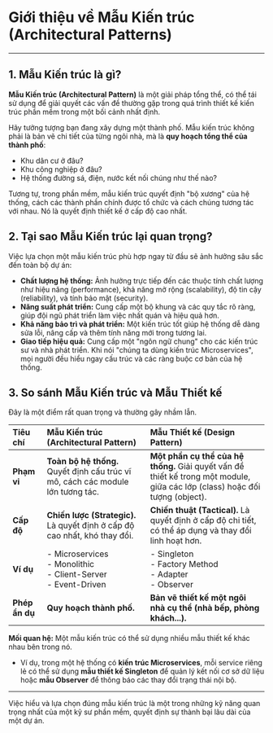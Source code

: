 # Giới thiệu về Mẫu Kiến trúc (Architectural Patterns)

---

## 1. Mẫu Kiến trúc là gì?

**Mẫu Kiến trúc (Architectural Pattern)** là một giải pháp tổng thể, có thể tái sử dụng để giải quyết các vấn đề thường gặp trong quá trình thiết kế kiến trúc phần mềm trong một bối cảnh nhất định.

Hãy tưởng tượng bạn đang xây dựng một thành phố. Mẫu kiến trúc không phải là bản vẽ chi tiết của từng ngôi nhà, mà là **quy hoạch tổng thể của thành phố**:

- Khu dân cư ở đâu?
- Khu công nghiệp ở đâu?
- Hệ thống đường sá, điện, nước kết nối chúng như thế nào?

Tương tự, trong phần mềm, mẫu kiến trúc quyết định "bộ xương" của hệ thống, cách các thành phần chính được tổ chức và cách chúng tương tác với nhau. Nó là quyết định thiết kế ở cấp độ cao nhất.

## 2. Tại sao Mẫu Kiến trúc lại quan trọng?

Việc lựa chọn một mẫu kiến trúc phù hợp ngay từ đầu sẽ ảnh hưởng sâu sắc đến toàn bộ dự án:

- **Chất lượng hệ thống:** Ảnh hưởng trực tiếp đến các thuộc tính chất lượng như hiệu năng (performance), khả năng mở rộng (scalability), độ tin cậy (reliability), và tính bảo mật (security).
- **Năng suất phát triển:** Cung cấp một bộ khung và các quy tắc rõ ràng, giúp đội ngũ phát triển làm việc nhất quán và hiệu quả hơn.
- **Khả năng bảo trì và phát triển:** Một kiến trúc tốt giúp hệ thống dễ dàng sửa lỗi, nâng cấp và thêm tính năng mới trong tương lai.
- **Giao tiếp hiệu quả:** Cung cấp một "ngôn ngữ chung" cho các kiến trúc sư và nhà phát triển. Khi nói "chúng ta dùng kiến trúc Microservices", mọi người đều hiểu ngay cấu trúc và các ràng buộc cơ bản của hệ thống.

## 3. So sánh Mẫu Kiến trúc và Mẫu Thiết kế

Đây là một điểm rất quan trọng và thường gây nhầm lẫn.

| Tiêu chí       | **Mẫu Kiến trúc (Architectural Pattern)**                                       | **Mẫu Thiết kế (Design Pattern)**                                                                                            |
| :------------- | :------------------------------------------------------------------------------ | :--------------------------------------------------------------------------------------------------------------------------- |
| **Phạm vi**    | **Toàn bộ hệ thống.** Quyết định cấu trúc vĩ mô, cách các module lớn tương tác. | **Một phần cụ thể của hệ thống.** Giải quyết vấn đề thiết kế trong một module, giữa các lớp (class) hoặc đối tượng (object). |
| **Cấp độ**     | **Chiến lược (Strategic).** Là quyết định ở cấp độ cao nhất, khó thay đổi.      | **Chiến thuật (Tactical).** Là quyết định ở cấp độ chi tiết, có thể áp dụng và thay đổi linh hoạt hơn.                       |
| **Ví dụ**      | - Microservices<br>- Monolithic<br>- Client-Server<br>- Event-Driven            | - Singleton<br>- Factory Method<br>- Adapter<br>- Observer                                                                   |
| **Phép ẩn dụ** | **Quy hoạch thành phố.**                                                        | **Bản vẽ thiết kế một ngôi nhà cụ thể (nhà bếp, phòng khách...).**                                                           |

**Mối quan hệ:** Một mẫu kiến trúc có thể sử dụng nhiều mẫu thiết kế khác nhau bên trong nó.

- Ví dụ, trong một hệ thống có **kiến trúc Microservices**, mỗi service riêng lẻ có thể sử dụng **mẫu thiết kế Singleton** để quản lý kết nối cơ sở dữ liệu hoặc **mẫu Observer** để thông báo các thay đổi trạng thái nội bộ.

---

Việc hiểu và lựa chọn đúng mẫu kiến trúc là một trong những kỹ năng quan trọng nhất của một kỹ sư phần mềm, quyết định sự thành bại lâu dài của một dự án.
